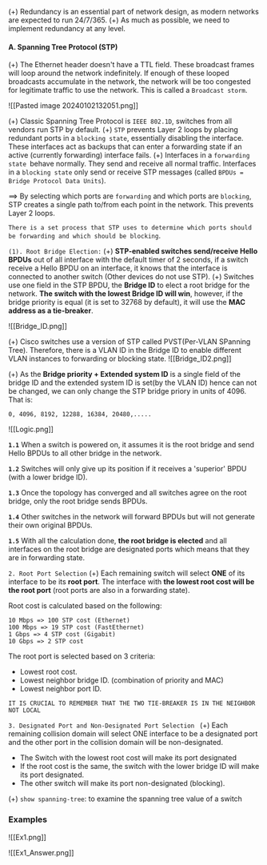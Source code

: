 	
(+) Redundancy is an essential part of network design, as modern networks are expected to run 24/7/365.
(+) As much as possible, we need to implement redundancy at any level.

#### A. Spanning Tree Protocol (STP)
(+) The Ethernet header doesn't have a TTL field. These broadcast frames will loop around the network indefinitely. If enough of these looped broadcasts accumulate in the network, the network will be too congested for legitimate traffic to use the network. This is called a `Broadcast storm`.

![[Pasted image 20240102132051.png]]

(+) Classic Spanning Tree Protocol is `IEEE 802.1D`, switches from all vendors run STP by default.
(+) `STP` prevents Layer 2 loops by placing redundant ports in a `blocking state`, essentially disabling the interface. These interfaces act as backups that can enter a forwarding state if an active (currently forwarding) interface fails.
(+) Interfaces in a `forwarding state `behave normally. They send and receive all normal traffic. Interfaces in a `blocking state` only send or receive STP messages (called `BPDUs = Bridge Protocol Data Units`).

==> By selecting which ports are `forwarding` and which ports are `blocking`, STP creates a single path to/from each point in the network. This prevents Layer 2 loops.

`There is a set process that STP uses to determine which ports should be forwarding and which should be blocking`.

`(1). Root Bridge Election:`
(+) **STP-enabled switches send/receive Hello BPDUs** out of all interface with the default timer of 2 seconds, if a switch receive a Hello BPDU on an interface, it knows that the interface is connected to another switch (Other devices do not use STP).
(+) Switches use one field in the STP BPDU, the **Bridge ID** to elect a root bridge for the network. **The switch with the lowest Bridge ID will win**, however, if the bridge priority is equal (it is set to 32768 by default), it will use the **MAC address as a tie-breaker**.

![[Bridge_ID.png]]

(+) Cisco switches use a version of STP called PVST(Per-VLAN SPanning Tree). Therefore, there is a VLAN ID in the Bridge ID to enable different VLAN instances to forwarding or blocking state.
![[Bridge_ID2.png]]

(+) As the **Bridge priority + Extended system ID** is a single field of the bridge ID and the extended system ID is set(by the VLAN ID) hence can not be changed, we can only change the STP bridge priory in units of 4096. That is:

```
0, 4096, 8192, 12288, 16384, 20480,.....
```
![[Logic.png]]
  
  **`1.1`** When a switch is powered on, it assumes it is the root bridge and send Hello BPDUs to all other bridge in the network.

  **`1.2`** Switches will only give up its position if it receives a 'superior' BPDU (with a lower bridge ID).

  **`1.3`** Once the topology has converged and all switches agree on the root bridge, only the root bridge sends BPDUs.

  **`1.4`** Other switches in the network will forward BPDUs but will not generate their own original BPDUs.

  **`1.5`** With all the calculation done, **the root bridge is elected** and all interfaces on the root bridge are designated ports which means that they are in forwarding state.

`2. Root Port Selection`
(+) Each remaining switch will select **ONE** of its interface to be its **root port**. The interface with **the lowest root cost will be the root port** (root ports are also in a forwarding state).

Root cost is calculated based on the following:
```
10 Mbps => 100 STP cost (Ethernet)
100 Mbps => 19 STP cost (FastEthernet)
1 Gbps => 4 STP cost (Gigabit)
10 Gbps => 2 STP cost
```

The root port is selected based on 3 criteria:
- Lowest root cost.
- Lowest neighbor bridge ID. (combination of priority and MAC)
- Lowest neighbor port ID. 

`IT IS CRUCIAL TO REMEMBER THAT THE TWO TIE-BREAKER IS IN THE NEIGHBOR NOT LOCAL`

`3. Designated Port and Non-Designated Port Selection `
(+) Each remaining collision domain will select ONE interface to be a designated port and the other port in the collision domain will be non-designated.
- The Switch with the lowest root cost will make its port designated
- If the root cost is the same, the switch with the lower bridge ID will make its port designated.
- The other switch will make its port non-designated (blocking).

(+) `show spanning-tree`: to examine the spanning tree value of a switch
### Examples

![[Ex1.png]]

![[Ex1_Answer.png]]
